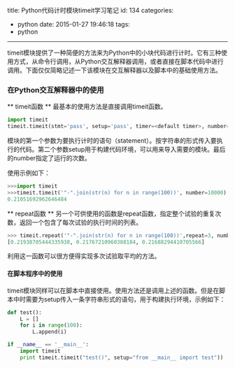 title: Python代码计时模块timeit学习笔记
id: 134
categories:
  - python
date: 2015-01-27 19:46:18
tags:
  - python
---

timeit模块提供了一种简便的方法来为Python中的小块代码进行计时。它有三种使用方式，从命令行调用，从Python交互解释器调用，或者直接在脚本代码中进行调用。下面仅仅简略记述一下该模块在交互解释器以及脚本中的基础使用方法。

### 在Python交互解释器中的使用
** timeit函数 **
最基本的使用方法是直接调用timeit函数。
```python
import timeit
timeit.timeit(stmt='pass', setup='pass', timer=<default timer>, number=1000000)
```
<!--more-->
模块的第一个参数为要执行计时的语句（statement）。按字符串的形式传入要执行的代码。第二个参数setup用于构建代码环境，可以用来导入需要的模块。最后的number指定了运行的次数。

使用示例如下：
```python
>>>import timeit
>>>timeit.timeit('"-".join(str(n) for n in range(100))', number=10000)
0.21051692962646484
```
** repeat函数 **
另一个可供使用的函数是repeat函数，指定整个试验的重复次数，返回一个包含了每次试验的执行时间的列表。
```python
>>> timeit.repeat('"-".join(str(n) for n in range(100))',repeat=3, number=10000)
[0.21938705444335938, 0.21767210960388184, 0.21688294410705566]
```
利用这一函数可以很方便得实现多次试验取平均的方法。

#### 在脚本程序中的使用
timeit模块同样可以在脚本中直接使用。使用方法还是调用上述的函数。但是在脚本中时需要为setup传入一条字符串形式的语句，用于构建执行环境，示例如下：

```python
def test():
	L = []
	for i in range(100):
		L.append(i)

if __name__ == '__main__':
	import timeit
	print timeit.timeit("test()", setup="from __main__ import test"))
```
